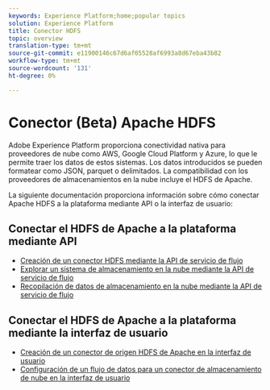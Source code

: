 ```yaml
---
keywords: Experience Platform;home;popular topics
solution: Experience Platform
title: Conector HDFS
topic: overview
translation-type: tm+mt
source-git-commit: e11900146c67d6af05528af6993a8d67eba43b82
workflow-type: tm+mt
source-wordcount: '131'
ht-degree: 0%

---
```



# Conector (Beta) Apache HDFS

Adobe Experience Platform proporciona conectividad nativa para proveedores de nube como AWS, Google Cloud Platform y Azure, lo que le permite traer los datos de estos sistemas. Los datos introducidos se pueden formatear como JSON, parquet o delimitados. La compatibilidad con los proveedores de almacenamientos en la nube incluye el HDFS de Apache.

La siguiente documentación proporciona información sobre cómo conectar Apache HDFS a la plataforma mediante API o la interfaz de usuario:

## Conectar el HDFS de Apache a la plataforma mediante API

- [Creación de un conector HDFS mediante la API de servicio de flujo](../../tutorials/api/create/cloud-storage/hdfs.md)
- [Explorar un sistema de almacenamiento en la nube mediante la API de servicio de flujo](../../tutorials/api/explore/cloud-storage.md)
- [Recopilación de datos de almacenamiento en la nube mediante la API de servicio de flujo](../../tutorials/api/collect/cloud-storage.md)

## Conectar el HDFS de Apache a la plataforma mediante la interfaz de usuario

- [Creación de un conector de origen HDFS de Apache en la interfaz de usuario](../../tutorials/ui/create/cloud-storage/hdfs.md)
- [Configuración de un flujo de datos para un conector de almacenamiento de nube en la interfaz de usuario](../../tutorials/ui/dataflow/batch/cloud-storage.md)